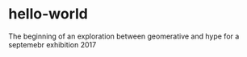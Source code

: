 # hello-world
The beginning of an exploration between geomerative and hype for a septemebr exhibition 2017
